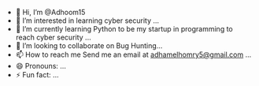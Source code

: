 - 👋 Hi, I’m @Adhoom15
- 👀 I’m interested in learning cyber security ...
- 🌱 I’m currently learning Python to be my startup in programming to reach cyber security ...
- 💞️ I’m looking to collaborate on Bug Hunting...
- 📫 How to reach me Send me an email at adhamelhomry5@gmail.com ...
- 😄 Pronouns: ...
- ⚡ Fun fact: ...

<!---
Adhoom15/Adhoom15 is a ✨ special ✨ repository because its `README.md` (this file) appears on your GitHub profile.
You can click the Preview link to take a look at your changes.
--->
